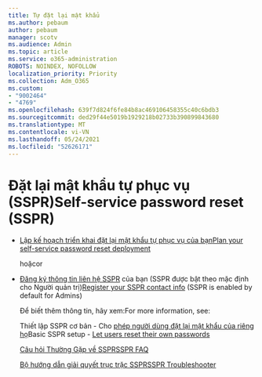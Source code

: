 ```yaml
---
title: Tự đặt lại mật khẩu
ms.author: pebaum
author: pebaum
manager: scotv
ms.audience: Admin
ms.topic: article
ms.service: o365-administration
ROBOTS: NOINDEX, NOFOLLOW
localization_priority: Priority
ms.collection: Adm_O365
ms.custom:
- "9002464"
- "4769"
ms.openlocfilehash: 639f7d824f6fe84b8ac469106458355c40c6bdb3
ms.sourcegitcommit: ded29f44e5019b1929218b02733b390899843680
ms.translationtype: MT
ms.contentlocale: vi-VN
ms.lasthandoff: 05/24/2021
ms.locfileid: "52626171"
---
```

# <a name="self-service-password-reset-sspr"></a><span data-ttu-id="674a2-102">Đặt lại mật khẩu tự phục vụ (SSPR)</span><span class="sxs-lookup"><span data-stu-id="674a2-102">Self-service password reset (SSPR)</span></span>

- [<span data-ttu-id="674a2-103">Lập kế hoạch triển khai đặt lại mật khẩu tự phục vụ của bạn</span><span class="sxs-lookup"><span data-stu-id="674a2-103">Plan your self-service password reset deployment</span></span>](https://go.microsoft.com/fwlink/?linkid=2142944)  

    <span data-ttu-id="674a2-104">hoặc</span><span class="sxs-lookup"><span data-stu-id="674a2-104">or</span></span>
- <span data-ttu-id="674a2-105">[Đăng ký thông tin liên hệ SSPR](https://mysignins.microsoft.com/security-info) của bạn (SSPR được bật theo mặc định cho Người quản trị)</span><span class="sxs-lookup"><span data-stu-id="674a2-105">[Register your SSPR contact info](https://mysignins.microsoft.com/security-info) (SSPR is enabled by default for Admins)</span></span>

    <span data-ttu-id="674a2-106">Để biết thêm thông tin, hãy xem:</span><span class="sxs-lookup"><span data-stu-id="674a2-106">For more information, see:</span></span>

    <span data-ttu-id="674a2-107">Thiết lập SSPR cơ bản - Cho [phép người dùng đặt lại mật khẩu của riêng họ](/microsoft-365/admin/add-users/let-users-reset-passwords)</span><span class="sxs-lookup"><span data-stu-id="674a2-107">Basic SSPR setup - [Let users reset their own passwords](/microsoft-365/admin/add-users/let-users-reset-passwords)</span></span>

    [<span data-ttu-id="674a2-108">Câu hỏi Thường Gặp về SSPR</span><span class="sxs-lookup"><span data-stu-id="674a2-108">SSPR FAQ</span></span>](/azure/active-directory/authentication/active-directory-passwords-faq)

    [<span data-ttu-id="674a2-109">Bộ hướng dẫn giải quyết trục trặc SSPR</span><span class="sxs-lookup"><span data-stu-id="674a2-109">SSPR Troubleshooter</span></span>](/azure/active-directory/authentication/active-directory-passwords-troubleshoot)
